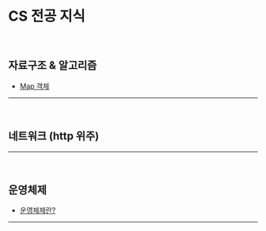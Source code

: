 # CS 전공 지식   


<br>

## 자료구조 & 알고리즘   

- <a href="">Map 객체</a>
---

<br>

## 네트워크 (http 위주)   

---

<br>


## 운영체제   

- <a href="">운영체제란?</a>

---